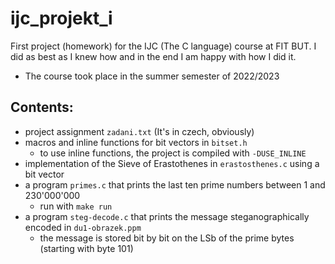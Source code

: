 # ijc_projekt_i
First project (homework) for the IJC (The C language) course at FIT BUT. I did as best as I knew how and in the end I am happy with how I did it.
- The course took place in the summer semester of 2022/2023

## Contents:
- project assignment `zadani.txt` (It's in czech, obviously)
- macros and inline functions for bit vectors in `bitset.h`
   - to use inline functions, the project is compiled with `-DUSE_INLINE`
- implementation of the Sieve of Erastothenes in `erastosthenes.c` using a bit vector
- a program `primes.c` that prints the last ten prime numbers between 1 and 230'000'000
  - run with `make run`
- a program `steg-decode.c` that prints the message steganographically encoded in `du1-obrazek.ppm`
  - the message is stored bit by bit on the LSb of the prime bytes (starting with byte 101)
